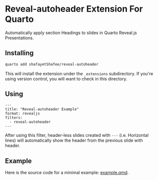 # Reveal-autoheader Extension For Quarto

Automatically apply section Headings to slides in Quarto Reveal.js Presentations.

## Installing

```bash
quarto add shafayetShafee/reveal-autoheader
```

This will install the extension under the `_extensions` subdirectory.
If you're using version control, you will want to check in this directory.

## Using

````
---
title: "Reveal-autoheader Example"
format: revealjs
filters:
  - reveal-autoheader
---
````

After using this filter, header-less slides created with `---` (i.e. Horizontal lines) will automatically show the header from the previous slide with header. 


## Example

Here is the source code for a minimal example: [example.qmd](example.qmd).

